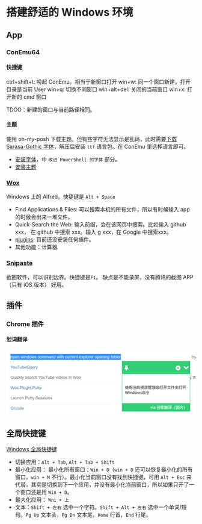 # 搭建舒适的 Windows 环境

## App

### ConEmu64

#### 快捷键
ctrl+shift+t: 唤起 ConEmu。相当于新窗口打开
win+w: 同一个窗口新建，打开目录是当前 User
win+q: 切换不同窗口
win+alt+del: 关闭的当前窗口
win+x: 打开新的 cmd 窗口

TDOO：新建的窗口与当前路径相同。

#### 主题

使用 oh-my-posh 下载主题。但有些字符无法显示是乱码，此时需要[下载 Sarasa-Gothic 字体](https://github.com/be5invis/Sarasa-Gothic/releases)，解压后安装 `ttf` 语言包。在 ConEmu 里选择语言即可。
- [安装字体](https://sspai.com/post/52868)，中 `改进 PowerShell 的字体` 部分。
- [安装主题](https://sspai.com/post/52907)

### [Wox](http://www.wox.one/)

Windows 上的 Alfred。快捷键是 `Alt + Space`
- Find Applications & Files: 可以搜索本机的所有文件，所以有时候输入 app 的时候会出来一堆文件。
- Quick-Search the Web: 输入前缀，会在该网页中搜索。比如输入 github xxx， 在 github 中搜索 xxx。输入 g xxx，在 Google 中搜索xxx。
- [plugins](http://www.wox.one/plugin): 目前还没安装任何插件。
- 其他功能：计算器

### [Snipaste](https://zh.snipaste.com/)
截图软件，可以识别边界。快捷键是`F1`。
缺点是不能录屏，没有腾讯的截图 APP（只有 iOS 版本） 好用。

## 插件

### Chrome 插件
#### 划词翻译
![trans](./assets/trans-chromeExtend.png)

## 全局快捷键

[Windows 全局快捷键](https://support.microsoft.com/zh-cn/help/12445/windows-keyboard-shortcuts)
- 切换应用：`Alt + Tab`, `Alt + Tab + Shift`
- 最小化应用： 最小化所有窗口：`Win + D`（`win + D` 还可以恢复最小化的所有窗口，`win + M` 不行）。最小化当前窗口没有找到快捷键，可用 `Alt + Esc` 来代替，其实是切换到下一个应用，并没有最小化当前窗口，所以如果只开了一个窗口还是用 `Win + D`。
- 最大化应用： `Wni + 上`
- 文本：`Shift + 左右` 选中一个字符。`Shift + Alt + 左右` 选中一个单词/短句。`Pg Up` 文本头，`Pg Dn` 文本尾。`Home` 行首，`End` 行尾。